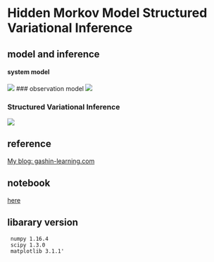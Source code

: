 
# Hidden Morkov Model Structured Variational Inference

## model and inference
#### system model
<img src="https://latex.codecogs.com/gif.latex?p(s_n|s_{n-1},&space;{\bf&space;A})=\prod_{i&space;=&space;1}^{K}&space;Cat({\bf&space;s}_n|{\bf&space;A}_{:,i})^{s_{n-1},&space;i}">
### observation model
<img src="https://latex.codecogs.com/gif.latex?p(x_n|s_n)=\prod_{k&space;=&space;1}^{K}&space;Poi(x_n|\lambda_k)^{s_n,&space;k}$$\(\lambda_k\)">

### Structured Variational Inference
<img src="https://latex.codecogs.com/gif.latex?p({\bf&space;S},&space;\boldsymbol\lambda,&space;{\bf&space;A},&space;\boldsymbol\pi)&space;\approx&space;q({\bf&space;S})q(\boldsymbol\lambda,&space;{\bf&space;A},&space;\boldsymbol\pi)">


## reference
[My blog: gashin-learning.com](https://gashin-learning.hatenablog.com/entry/2019/08/25/222422)


## notebook
[here](https://github.com/Gashin-Learning/blog_contents/blob/master/001_HMM_Structured_VI/Comparison_between_HMM_structured_VI_and_PMM_VI.ipynb)

## libarary version

```
 numpy 1.16.4
 scipy 1.3.0 
 matplotlib 3.1.1'
```

